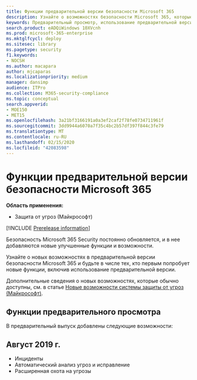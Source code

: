 ```yaml
---
title: Функции предварительной версии безопасности Microsoft 365
description: Узнайте о возможностях безопасности Microsoft 365, которые доступны в предварительной версии, и о том, как получить к ним доступ.
keywords: Предварительный просмотр, использование предварительной версии, защита от угроз (Майкрософт), функции, обновления
search.product: eADQiWindows 10XVcnh
ms.prod: microsoft-365-enterprise
ms.mktglfcycl: deploy
ms.sitesec: library
ms.pagetype: security
f1.keywords:
- NOCSH
ms.author: macapara
author: mjcaparas
ms.localizationpriority: medium
manager: dansimp
audience: ITPro
ms.collection: M365-security-compliance
ms.topic: conceptual
search.appverid:
- MOE150
- MET15
ms.openlocfilehash: 3a21bf3166191a0a3ef2caf2f78fe0734711961f
ms.sourcegitcommit: 3dd9944a6070a7f35c4bc2b57df397f844c3fe79
ms.translationtype: MT
ms.contentlocale: ru-RU
ms.lasthandoff: 02/15/2020
ms.locfileid: "42083598"
---
```

# <a name="microsoft-365-security-preview-features"></a>Функции предварительной версии безопасности Microsoft 365

**Область применения:**
- Защита от угроз (Майкрософт)

[!INCLUDE [Prerelease information](../includes/prerelease.md)]

Безопасность Microsoft 365 Security постоянно обновляется, и в нее добавляются новые улучшенные функции и возможности.

Узнайте о новых возможностях в предварительной версии безопасности Microsoft 365 и будьте в числе тех, кто первым попробует новые функции, включив использование предварительной версии.

Дополнительные сведения о новых возможностях, которые обычно доступны, см. в статье [Новые возможности системы защиты от угроз (Майкрософт)](mtp-whats-new.md).


## <a name="preview-features"></a>Функции предварительного просмотра
В предварительный выпуск добавлены следующие возможности:

## <a name="august-2019"></a>Август 2019 г.
- Инциденты
- Автоматический анализ угроз и исправление
- Расширенная охота на угрозы 
